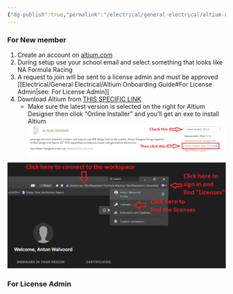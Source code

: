 ```yaml
---
{"dg-publish":true,"permalink":"/electrical/general-electrical/altium-onboarding-guide/"}
---
```


### For New member
1. Create an account on [altium.com](http://altium.com)
2. During setup use your school email and select something that looks like NA Formula Racing
3. A request to join will be sent to a license admin and must be approved [[Electrical/General Electrical/Altium Onboarding Guide#For License Admin\|see: For License Admin]]
4. Download Altium from [THIS SPECIFIC LINK](https://www.altium.com/products/downloads) 
	- Make sure the latest version is selected on the right for Altium Designer then click “Online Installer” and you’ll get an exe to install Altium
![step1](https://github.com/antonwalvoord/nfr-megathread/blob/main/src/site/img/altium_onboarding/step1.PNG?raw=true)

![step2](https://github.com/antonwalvoord/nfr-megathread/blob/main/src/site/img/altium_onboarding/step2.PNG?raw=true)



### For License Admin
